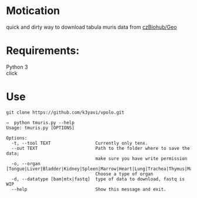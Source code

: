 # Motication
quick and dirty way to download tabula muris data from [czBiohub/Geo](https://github.com/czbiohub/tabula-muris)

# Requirements:
Python 3  
click  

# Use
```
git clone https://github.com/k3yavi/vpolo.git
```

```
⇒  python tmuris.py --help  
Usage: tmuris.py [OPTIONS]  

Options:
  -t, --tool TEXT                 Currently only tenx.
  --out TEXT                      Path to the folder where to save the data;
                                  make sure you have write permission
  -o, --organ [Tongue|Liver|Bladder|Kidney|Spleen|Marrow|Heart|Lung|Trachea|Thymus|Mammary|Muscle]
                                  Choose a type of organ
  -d, --datatype [bam|mtx|fastq]  type of data to download, fastq is WIP
  --help                          Show this message and exit.
```
